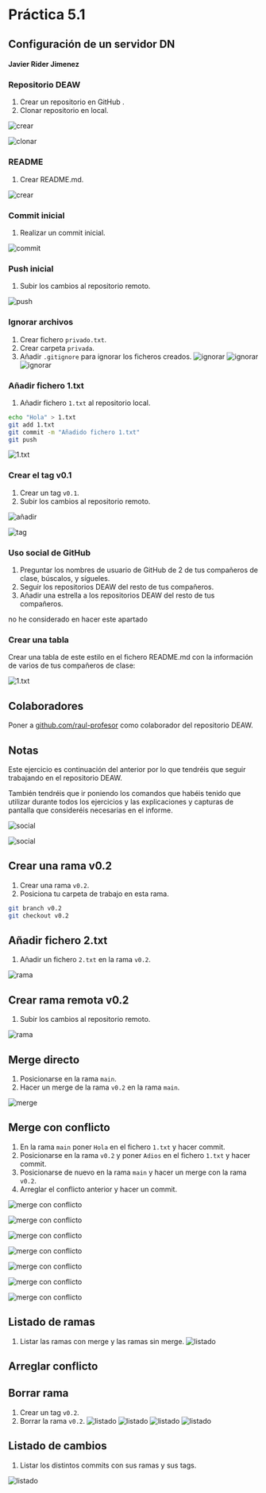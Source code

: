 # Práctica 5.1
## Configuración de un servidor DN
#### Javier Rider Jimenez

### Repositorio DEAW
1. Crear un repositorio en GitHub .
2. Clonar repositorio en local.

![crear](./Imagenes/screenshot.0.jpg)

![clonar](./Imagenes/screenshot.2.jpg)

### README
1. Crear README.md.

![crear](./Imagenes/screenshot.3.jpg)

### Commit inicial
1. Realizar un commit inicial.

![commit](./Imagenes/screenshot.4.jpg)


### Push inicial
1. Subir los cambios al repositorio remoto.

![push](./Imagenes/screenshot.5.jpg)

### Ignorar archivos
1. Crear fichero `privado.txt`.
2. Crear carpeta `privada`.
3. Añadir `.gitignore` para ignorar los ficheros creados.
![ignorar](./Imagenes/screenshot.01.jpg)
![ignorar](./Imagenes/screenshot.02.jpg)
![ignorar](./Imagenes/screenshot.03.jpg)

### Añadir fichero 1.txt
1. Añadir fichero `1.txt` al repositorio local.

```bash
echo "Hola" > 1.txt
git add 1.txt
git commit -m "Añadido fichero 1.txt"
git push
```

![1.txt](./Imagenes/screenshot.8.jpg)

### Crear el tag v0.1
1. Crear un tag `v0.1`.
2. Subir los cambios al repositorio remoto.

![añadir](./Imagenes/screenshot.6.jpg)

![tag](./Imagenes/screenshot.7.jpg)

### Uso social de GitHub
1. Preguntar los nombres de usuario de GitHub de 2 de tus compañeros de clase, búscalos, y sígueles.
2. Seguir los repositorios DEAW del resto de tus compañeros.
3. Añadir una estrella a los repositorios DEAW del resto de tus compañeros.

no he considerado en hacer este apartado 

### Crear una tabla
Crear una tabla de este estilo en el fichero README.md con la información de varios de tus compañeros de clase:

![1.txt](./Imagenes/screenshot.8.jpg)

## Colaboradores
Poner a [github.com/raul-profesor](https://github.com/raul-profesor) como colaborador del repositorio DEAW.

## Notas
Este ejercicio es continuación del anterior por lo que tendréis que seguir trabajando en el repositorio DEAW.

También tendréis que ir poniendo los comandos que habéis tenido que utilizar durante todos los ejercicios y las explicaciones y capturas de pantalla que consideréis necesarias en el informe.

![social](./Imagenes/screenshot.9.jpg)

![social](./Imagenes/screenshot.10.jpg)

## Crear una rama v0.2
1. Crear una rama `v0.2`.
2. Posiciona tu carpeta de trabajo en esta rama.

```bash
git branch v0.2
git checkout v0.2
```

## Añadir fichero 2.txt
1. Añadir un fichero `2.txt` en la rama `v0.2`.

![rama](./Imagenes/screenshot.11.jpg)

## Crear rama remota v0.2
1. Subir los cambios al repositorio remoto.

![rama](./Imagenes/screenshot.12.jpg)

## Merge directo
1. Posicionarse en la rama `main`.
2. Hacer un merge de la rama `v0.2` en la rama `main`.

![merge](./Imagenes/screenshot.13.jpg)

## Merge con conflicto
1. En la rama `main` poner `Hola` en el fichero `1.txt` y hacer commit.
2. Posicionarse en la rama `v0.2` y poner `Adios` en el fichero `1.txt` y hacer commit.
3. Posicionarse de nuevo en la rama `main` y hacer un merge con la rama `v0.2`.
4. Arreglar el conflicto anterior y hacer un commit.

![merge con conflicto](./Imagenes/screenshot.14.jpg)

![merge con conflicto](./Imagenes/screenshot.15.jpg)

![merge con conflicto](./Imagenes/screenshot.16.jpg)

![merge con conflicto](./Imagenes/screenshot.17.jpg)

![merge con conflicto](./Imagenes/screenshot.18.jpg)

![merge con conflicto](./Imagenes/screenshot.19.jpg)

![merge con conflicto](./Imagenes/screenshot.20.jpg)

## Listado de ramas
1. Listar las ramas con merge y las ramas sin merge.
![listado](./Imagenes/screenshot.21.jpg)

## Arreglar conflicto

## Borrar rama
1. Crear un tag `v0.2`.
2. Borrar la rama `v0.2`.
![listado](./Imagenes/screenshot.22.jpg)
![listado](./Imagenes/screenshot.23.jpg)
![listado](./Imagenes/screenshot.24.jpg)
![listado](./Imagenes/screenshot.25.jpg)

## Listado de cambios
1. Listar los distintos commits con sus ramas y sus tags.

![listado](./Imagenes/screenshot.26.jpg)
